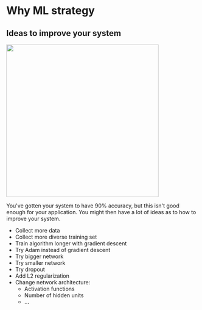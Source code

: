 # Why ML strategy

## Ideas to improve your system

<img src="../img/screenshot_from_2019-01-15_19-32-26.png" width="400" />

You've gotten your system to have 90% accuracy, but this isn't good enough for your application. You might then have a lot of ideas as to how to improve your system.

  * Collect more data
  * Collect more diverse training set
  * Train algorithm longer with gradient descent
  * Try Adam instead of gradient descent
  * Try bigger network
  * Try smaller network
  * Try dropout
  * Add L2 regularization
  * Change network architecture:
    * Activation functions
    * Number of hidden units
    * ...

